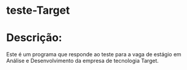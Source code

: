 # teste-Target

# Descrição: 
Este é um programa que responde ao teste para a vaga de estágio em Análise e Desenvolvimento da empresa de tecnologia Target.
